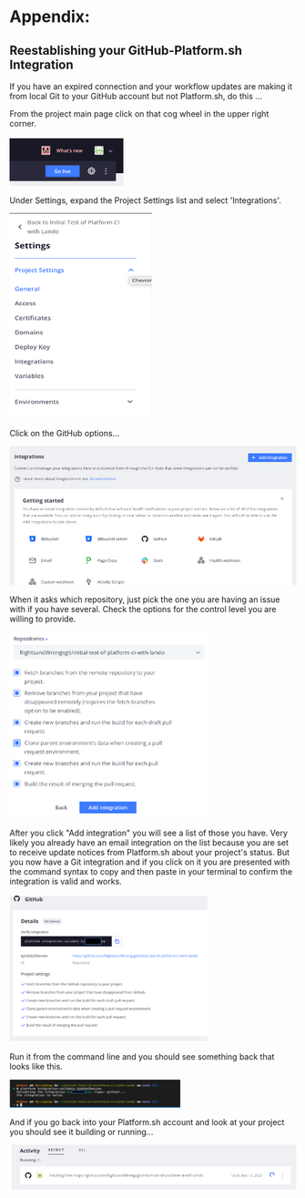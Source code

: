 
# Appendix:
## Reestablishing your GitHub-Platform.sh Integration

If you have an expired connection and your workflow updates are making it from local Git to your GitHub account but not Platform.sh, do this …

From the project main page click on that cog wheel in the upper right corner.

<img src="../cicd/captures/expired1.png"  width="200">

Under Settings, expand the Project Settings list and select 'Integrations'.

<img src="../cicd/captures/expired2.png"  width="250">

Click on the GitHub options…

<img src="../cicd/captures/expired3.png"  width="550">

When it asks which repository, just pick the one you are having an issue with if you have several.  Check the options for the control level you are willing to provide.

<img src="../cicd/captures/expired4.png"  width="350">

After you click "Add integration"  you will see a list of those you have.  Very likely you already have an email integration on the list because you are set to receive update notices from Platform.sh about your project's status.  But you now have a Git integration and if you click on it you are presented with the command syntax to copy and then paste in your terminal to confirm the integration is valid and works.

<img src="../cicd/captures/expired5.png"  width="350">

Run it from the command line and you should see something back that looks like this.

<img src="../cicd/captures/expired6.png"  width="300">

And if you go back into your Platform.sh account and look at your project you should see it building or running...

<img src="../cicd/captures/expired7.png"  width="550">





